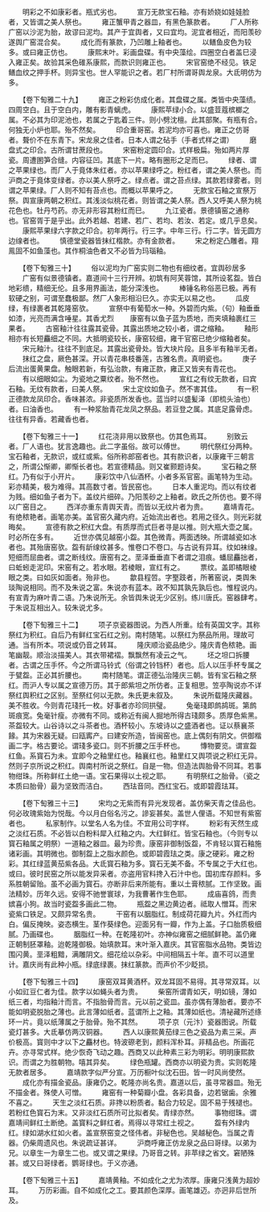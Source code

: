 <!-- { "loadSidebar": true } -->
　　明彩之不如康彩者。瓶式劣也。
　　宣万无款宝石釉。亦有娇娆如娃娃脸者，又皆谓之美人祭也。
　　雍正蟹甲青之器皿，有黑色篆款者。
　　厂人所称广窑以沙泥为胎，故谬曰泥均。其产于宜舆者，又曰宜均。泥宜者相近，而阳羡砂遂舆广窑混合矣。
　　成化而有篆款，乃凹雕上釉者也。
　　以鳝鱼皮色为较多。或曰雍正仿也。
　　康熙末叶。彩画盘碟。有中央藻绘。四圈空白者盖巳浸入雍正矣。故验其采色碓系康熙，而款识则雍正也。
　　宋官窑绝不经见。铁足鳝血纹之押手杯。则异宝也。世人罕能识之者。若厂村所谓哥舆龙泉。大氐明仿为多。

　　【卷下匋雅二十九】
　　雍正之粉彩仿成化者。其盘碟之属。类皆中央藻绩。四周空白。且于空白内，雕有影青螭虎。
　　康熙苹绿小合。以盛荳蔻槟榔之属。不必其为印泥池也，若属之于匙着三件。则小劈沈檀。此其部聚。有瓶有合。何独无小炉也耶。殆不然矣。
　　印合重哥窑。若泥均亦可喜也。雍正之仿哥者。聱价不在东青下。宋龙泉之佳者。日本人谓之砧手（手者式样之谓）
　　磨盘式之印合。古所谓甘蔗段也。
　　宋窑粉定圆印合。式样极扁。殆如两片厚瓷。周遭圂笋合缝。内容征凹。其底下一片。略有圈形之足而巳。
　　绿者、谓之苹果绿也。而厂人于竟体朱红者。亦以苹果绿呼之。粉红者，谓之美人祭也。而沪商之于竟体变绿者。亦以美人祭呼之。绿点者。谓之苔点绿。其款若绿雾者。则谓之苹果绿。厂人则不知有苔点也。而概以苹果呼之。
　　无款宝石釉之宣祭万祭。舆宣康两朝之积红。其浅淡似桃花者。则皆谓之美人祭。西人又呼美人祭为桃花色也。牡丹芍药。亦无非形容其粉红而巳。
　　九江瓷者。景德镇窑之通称也。官窑胥于是乎出。此外若越、若建、若广、若均、若汝、若定。或几乎息矣。
　　康熙苹果绿六字款之印合。初年两行。行三字。中年三行。行二字。皆无圆方边缐者也。
　　慎德堂瓷器皆抹红楷款。亦有金款者。
　　宋之粉定凸雕者。翔鳯固不如鱼藻也。其作桐油色者又不必皆为玛瑙釉。

　　【卷下匋雅三十】
　　俗以泥均为广窑实则二物也有细纹者。宜舆砂居多
　　广窑有似景德镇者。嘉道间十三行开辨。初筑有阿芙蓉馆，其所设茗盌。皆白地彩缋，精细无伦。且多用界画法，能分深浅也。
　　棒锤名称俗恶已极。再有软硬之别，可谓至蠢极鄙。然厂人象形相沿巳久。亦实无以易之也。
　　瓜皮绿，有绿裹者其乾隆窑欤。
　　宣祭中有葡萄水一种。外碧而内紫。（句）釉垂垂如漆，光亮而满含唾星。其香尤烈
　　康窑有以鱼子蓝为质地，而夹填釉裹红三果者。
　　古窑釉汁往往露其瓷骨。其露出质地之较小者，谓之缩釉。
　　釉形相亦有长短麤细之不同。大抵明瓷较长，康窑较细，雍干官窑已绝少缩釉者矣。
　　宋元釉汁。往往不到底足。其露出瓷骨处。皆大块片段。且多半有釉半无者。
　　抹红之盘，厥色甚深。开以青花串枝番莲，古雅名贵。真明瓷也。
　　庚子后流出蛋黄果盘。触眼若新，有弘治款，有雍正款，雍正又皆夹有青花也。
　　有以细眼如尘。为瓷地之粟纹者。殆不然也。
　　宣红之有纹无款者，曰宾石釉。无纹有款者，曰美人祭。
　　宋土定纹如鱼子。然不害其佳。
　　有一积正德款龙凤印合。香味甚浓。非瓷质所发香也。蓝当时以盛髪泽（即梳头油也）者。曰油香也。
　　有一种浆胎青花龙凤之祭品。若豆登之属。其底足露骨虑。往往有异香。若藏香也者。

　　【卷下匋雅三十一】
　　红花浇非用以致祭也。仿其色焉耳。
　　别致云者。厂人语也。犹言逸趣也。此二字虽俗。故可以傅世。
　　明代祭红分两种。宝石釉者，无款识，或红或紫。俗所称郎窑者也。其有款识者，以康雍干三朝言之，所谓公惭卿，卿惭长者也。若宣德精品。则又崔颢题诗矣。
　　宝石釉之祭红。乃有似于小开片。
　　康彩饮中八仙酒杯。小者多系官窑。画笔特为生动。彩亦精美，极为难得。其高数寸者。皆民窑也。
　　日本人重泥均。而以有纹者为贱。细如鱼子者为下。盖纹片细碎。乃阳羡砂之上釉者。欧氏之所仿也。要不得以广窑目之。
　　西洋亦重东青舆天青。而皆以无纹片者为贵。
　　嘉靖青花。有绝秾艳者。画笔亦美。盖官窑久藏内府。近始流出者也。若用之径久。则光彩就晦矣。
　　宣德有款之积红大盘。有质厚而式巨者寻是以推。则大瓶大壶之属。时必所在多有。
　　近世亦偶见越窑小盌。其色微青。两面透映。所谓越瓷如冰者也。其殆唐窑欤。盌有龂缐纹甚多。惟卷口不卷口。与古说有异耳。纹如袜缐。短细而屈曲者。谓之断线纹。唐窑有之。垩泽垂垂直下者谓之泪痕。蟠屈麤拙者，曰蚯蚓走泥印。宋窑有之。若水眼。若棱眼，宣红有之。
　　票纹。盖即橘眼棱眼之类。曰如灰如面者。殆非也。
　　歙县程啠。字埾跂者，所著窑说，类舆朱琰陶说相同。而不及朱说之富。朱说亦有蓝本。政不知其孰先孰后也。惟程说内。有宣青为麻叶青二语。乃朱说所无。余皆舆朱说无少区别。练川唐氏。窑器肆考。于朱说互相出入。较朱说尤多。

　　【卷下匋雅三十二】
　　项子京瓷器图说。为西人所重。绘有英国文字。其称祭红为积红。自后乃有鲜红宝石红之别。南村随笔。以祭红为祭品所用。理故可通。当有所本。项说或仍音之转耳。
　　隆庆顺治瓷品绝少。隆庆青色秾艳。画笔幽靓。顺治淡描美人。其衣带裙褶。飘飘然有凌云之气。
　　坯之坦口拆腰者。古谓之压手怀。今之所谓马铃式（俗谓之铃铛杯）者也。后人以压手杯专属之于甓盌。正必其折腰也。
　　南村随笔。谓正德弘治隆庆三朝。皆有宝石釉之祭红。而沪人专以属之宣德万历。其于郎紫坦之所仿者。正复相思。笠亭陶说亦不详祭红舆积红之区别。至祭红何以无款。朱氏更未叙及。
　　朱说所载隆庆藏器。美不胜收。今则青花琖托一枚。好事者亦珍同拱璧。
　　兔毫琖即鹧鸪斑。第鹧斑痕宽。兔毫针瘦。亦微有不同。或称近有闽人掘地所得古琖颇多。质厚色紫黑。茶盌较大。山谷诗以之斗茶者也。酒杯较小。东坡诗以之盛酒者也。证以蔡襄茶餯。其为宋器无疑。曰瓯寗产。曰建安所造，皆闽窑也。底上偶刻有阴文。供御楷画二字。格古要论。谓琖多瓷口。则不折腰之压手杯也。
　　慱物要览。谓宣盌红鱼。系寳石为未。宜即今之釉里红也。釉襄红也。釉里红又舆项说之积红无异。然则子京所说之积红。舆南村所说之祭红。自是一物。但造法舆胎骨不同耳。若事物绀珠。所称鲜红土绝一语。宝石果得以土视之耶。
　　有明祭红之胎骨。（瓷之本质曰胎骨）最为坚致而洁白。
　　西珐音同。西红宝石。或即碧霞珐耳。

　　【卷下匋雅三十三】
　　宋均之无紫而有异光发现者。盖仿柴天青之佳品也。何必玫瑰紫始为悦哉。今以月白俗名污之。謲妄甚矣。盖世人俚语。不知世有紫窑者也。
　　私家制作。以堂名人名为佳。不宜用公司字样。
　　粉彩有天然生成之淡红石质。不必皆以白粉料犀入红釉之内。大红鲜红。皆宝石釉也。（今则专以寳石釉属之明祭）一道釉之器皿。最为珍贵。康窑非御制饭盌，不肯轻以寳石釉施诸彩画。其明微也。御制盌上之脂水颜色。或即碧霞珐之类。康之硬彩。雍之粉彩。其红绿蓝黄茄紫各品。大氐寳石釉为多。寳石无美不备。不专属之于大红也。或曰。彼时民窑之所以能发异采者。亦盗用官料搀入石汁中也。国初库存颜料。多系胜朝留贻。虽不必画为寳石。亦断非后来所能有。重以土膏秾腻。工作坚致。画法精妙。历年久远。安得不驰誉寰球，为我曹著作生色耶。
　　成庙喜鸽，而贵嫔喜小狗。故当时瓷盌多画此二物。
　　瓶盌之黑边黄边者。祗取人憎耳。而宋瓷紫口铁足。又颇异常名贵。
　　干窑有以胭脂红。制成荷花瓣九片。外红而内白。偏反掩映。姿态横生。茎作葵绿色。迎面另有一瓣，作为上盖。子口胎质极细腻。乃画碟也。
　　胭脂红一种。在乾隆初叶。亦神似雍窑之细腻鲜艳。盖仍雍正朝制胚罩釉。迨乾隆御极。始填款耳。末叶渐入嘉庆。其官窑脂水品物。类皆边围闪黄。垩泽粗黯，满雕阴文。细花绘以杂彩。中间相隔五十年。直不可以道里计。嘉庆尚有此种小瓶。绿底绿裹。抹红篆款。而声价不少眨损。

　　【卷下匋雅三十四】
　　康窑双耳黄酒杯。双龙耳固不易得。其寻常双耳。以小如豇豆仁者为佳。款字以如蝇头者为贵。
　　柴窑所谓青如天，明如镜，薄如纸三者，均指釉汁而言。不指胎骨而言。元以前之瓷皿。虽亦偶有薄胎者。要亦不能如明瓷脱胎之薄也。此言薄如纸者。蓝谓所上之釉。其薄如纸也。清袐藏所述绦环一片。竟以纸薄属之于胎骨。殆不其然。
　　项子京（元汴）瓷器图说。所载瓷灯甚多。大氐摹仿两汉铜器。
　　西人以康熙黄茄绿三色之瓷品为素三采。声价极高。寳则中才以下之麤材也。特波磜老到，颜料浑朴耳。非精品也。所画花卉。亦寻常式样。绝少恢奇飞动之趣。西商又以此种素三彩为明彩。明明康熙款识。而谓之为胜朝物。嘻其异矣。
　　绿色瓶罐。西商亦以明瓷为贵。实则乾隆无款者居多。
　　嘉靖款字似严分宣。万历橱叶似沈石田。皆一时风尚使然。
　　成化亦有描金瓷品。康雍仍之。乾隆亦尚名贵。嘉道以后，虽寻常器皿。殆无不描金者。殊使人可憎。
　　雍窑有一种菊瓣小盘。各彩具备，边若锯歯。余雅不喜之。
　　天生之淡红石质。非搀以粉质者。黏合力较足。固不易于残褪也。若粉红色寳石为末。又非淡红石质所可比拟者矣。青绿亦然。
　　事物绀珠。谓嘉靖间鲜红土断绝。盖寳料之鲜红者。焉得以寻常红土视之。
　　盌有外绿内红。绿如湖水红如火者。盖宣祭窑变之怪伟者。非秘色也。吴越秘色。当属之青器。仍柴周遗风也。朱说疏证甚详。
　　沪商呼雍正仿龙泉之品曰哥绿。以弟为兄。以章生一为章生二也。或又谓之果绿。乃哥音之转。非苹绿之省文。窘陋殊甚。或又曰哥绿者。鹦哥绿也。于义亦通。

　　【卷下匋雅三十五】
　　嘉靖黄釉。不如成化之尤为浓厚。康雍只浅黄为超妙耳。
　　万历彩画。自不如成化之工。要其颜色深厚。画笔雄迈。亦迥非后世所及。
